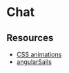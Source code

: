 # Chat

## Resources

* [CSS animations](https://cssanimation.rocks/list-items/)
* [angularSails](https://github.com/balderdashy/angularSails)
